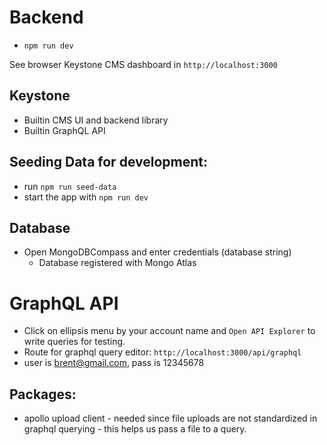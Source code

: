 # Backend

- `npm run dev`

See browser Keystone CMS dashboard in `http://localhost:3000`

## Keystone

- Builtin CMS UI and backend library
- Builtin GraphQL API

## Seeding Data for development:

- run `npm run seed-data`
- start the app with `npm run dev`

## Database

- Open MongoDBCompass and enter credentials (database string)
  - Database registered with Mongo Atlas

# GraphQL API

- Click on ellipsis menu by your account name and `Open API Explorer` to write queries for testing.
- Route for graphql query editor: `http://localhost:3000/api/graphql`
- user is brent@gmail.com, pass is 12345678

## Packages:

- apollo upload client - needed since file uploads are not standardized in graphql querying - this helps us pass a file to a query.
